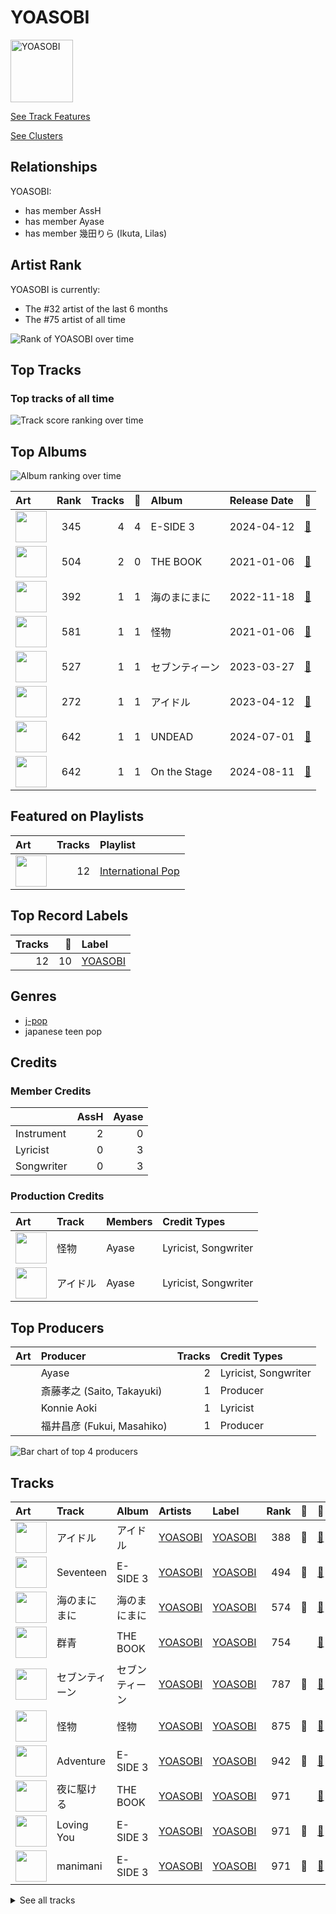 
# YOASOBI


<img src="https://i.scdn.co/image/ab6761610000e5eb83e2d0c9611f1fb6baafcb36" alt="YOASOBI" width="100" />

[See Track Features](audio_features.md)

[See Clusters](clusters/overview.md)

## Relationships

YOASOBI:
- has member AssH
- has member Ayase
- has member 幾田りら (Ikuta, Lilas)

## Artist Rank
YOASOBI is currently:
- The #32 artist of the last 6 months
- The #75 artist of all time

![Rank of YOASOBI over time](../../images/artists/yoasobi/rank_time_series.png)
## Top Tracks


### Top tracks of all time

![Track score ranking over time](../../images/artists/yoasobi/track_rank_time_series_score.png)
## Top Albums

![Album ranking over time](../../images/artists/yoasobi/album_rank_time_series.png)

| Art | Rank | Tracks | 💚 | Album | Release Date | 🔗 |
|:---|---:|---:|---:|:---|:---|:---|
| <img src="https://i.scdn.co/image/ab67616d0000b273610aa2c187e24dacb4900fd7" alt="" width="50" /> | 345 | 4 | 4 | E-SIDE 3 | 2024-04-12 | [🔗](https://open.spotify.com/album/2HBkR5qNDKoo1EDrCaSy0U) |
| <img src="https://i.scdn.co/image/ab67616d0000b273684d81c9356531f2a456b1c1" alt="" width="50" /> | 504 | 2 | 0 | THE BOOK | 2021-01-06 | [🔗](https://open.spotify.com/album/1xhO0GSoezdPJcSuNe1ySv) |
| <img src="https://i.scdn.co/image/ab67616d0000b273d419ebca054d39636a6da666" alt="" width="50" /> | 392 | 1 | 1 | 海のまにまに | 2022-11-18 | [🔗](https://open.spotify.com/album/6M4p4S5t8PuRZiq7zvMEPB) |
| <img src="https://i.scdn.co/image/ab67616d0000b273f609c79794752ed7ee0976b5" alt="" width="50" /> | 581 | 1 | 1 | 怪物 | 2021-01-06 | [🔗](https://open.spotify.com/album/41HUxKwnbrg8IdelmMibj9) |
| <img src="https://i.scdn.co/image/ab67616d0000b2737f63f3d6c8b925a74145eb24" alt="" width="50" /> | 527 | 1 | 1 | セブンティーン | 2023-03-27 | [🔗](https://open.spotify.com/album/2XGJwl5zpqPTmtLAPy2rr6) |
| <img src="https://i.scdn.co/image/ab67616d0000b273b7d6ca50bf766ad72226290c" alt="" width="50" /> | 272 | 1 | 1 | アイドル | 2023-04-12 | [🔗](https://open.spotify.com/album/7yMkS4NCpG0FH6NoaH3F0a) |
| <img src="https://i.scdn.co/image/ab67616d0000b273a4581aef9b70d42d5346c215" alt="" width="50" /> | 642 | 1 | 1 | UNDEAD | 2024-07-01 | [🔗](https://open.spotify.com/album/6MJBA73OCvq4FEJqYhXn9e) |
| <img src="https://i.scdn.co/image/ab67616d0000b273d61eeceb46e9eb4645360034" alt="" width="50" /> | 642 | 1 | 1 | On the Stage | 2024-08-11 | [🔗](https://open.spotify.com/album/4qN1V7yOkQxuxw6l0BNwge) |

## Featured on Playlists
| Art | Tracks | Playlist |
|:---|---:|:---|
| <img src="https://mosaic.scdn.co/640/ab67616d00001e022433cb43f0f2f0f23b7c8b82ab67616d00001e023a44a5105549a15dd92ed0c3ab67616d00001e024ccc03169b086af698178a99ab67616d00001e029922157daa474131bb3a0fbc" alt="" width="50" /> | 12 | [International Pop](../../playlists/international_pop/overview.md) |

## Top Record Labels

| Tracks | 💚 | Label |
|---:|---:|:---|
| 12 | 10 | [YOASOBI](../../labels/yoasobi/overview.md) |

## Genres

- [j-pop](../../genres/j-pop/overview.md)
- japanese teen pop

## Credits

### Member Credits

| | AssH | Ayase |
|:---|---:|---:|
| Instrument | 2 | 0 |
| Lyricist | 0 | 3 |
| Songwriter | 0 | 3 |
### Production Credits

| Art | Track | Members | Credit Types |
|:---|:---|:---|:---|
| <img src="https://i.scdn.co/image/ab67616d0000b273f609c79794752ed7ee0976b5" alt="" width="50" /> | 怪物 | Ayase | Lyricist, Songwriter |
| <img src="https://i.scdn.co/image/ab67616d0000b273b7d6ca50bf766ad72226290c" alt="" width="50" /> | アイドル | Ayase | Lyricist, Songwriter |

## Top Producers

| Art | Producer | Tracks | Credit Types |
|:---|:---|---:|:---|
| | Ayase | 2 | Lyricist, Songwriter |
| | 斎藤孝之 (Saito, Takayuki) | 1 | Producer |
| | Konnie Aoki | 1 | Lyricist |
| | 福井昌彦 (Fukui, Masahiko) | 1 | Producer |

![Bar chart of top 4 producers](../../images/artists/yoasobi/producers.png)
## Tracks

| Art | Track | Album | Artists | Label | Rank | 💚 | 🔗 |
|:---|:---|:---|:---|:---|---:|:---|:---|
| <img src="https://i.scdn.co/image/ab67616d0000b273b7d6ca50bf766ad72226290c" alt="" width="50" /> | アイドル | アイドル | [YOASOBI](overview.md) | [YOASOBI](../../labels/yoasobi) | 388 | 💚 | [🔗](https://open.spotify.com/track/7ovUcF5uHTBRzUpB6ZOmvt) |
| <img src="https://i.scdn.co/image/ab67616d0000b273610aa2c187e24dacb4900fd7" alt="" width="50" /> | Seventeen | E-SIDE 3 | [YOASOBI](overview.md) | [YOASOBI](../../labels/yoasobi) | 494 | 💚 | [🔗](https://open.spotify.com/track/2yAB3u40MOFRNuUzdl0but) |
| <img src="https://i.scdn.co/image/ab67616d0000b273d419ebca054d39636a6da666" alt="" width="50" /> | 海のまにまに | 海のまにまに | [YOASOBI](overview.md) | [YOASOBI](../../labels/yoasobi) | 574 | 💚 | [🔗](https://open.spotify.com/track/0loZ1KfQSLJxYR0Y7dImKN) |
| <img src="https://i.scdn.co/image/ab67616d0000b273684d81c9356531f2a456b1c1" alt="" width="50" /> | 群青 | THE BOOK | [YOASOBI](overview.md) | [YOASOBI](../../labels/yoasobi) | 754 | | [🔗](https://open.spotify.com/track/1zd35Y44Blc1CwwVbW3Qnk) |
| <img src="https://i.scdn.co/image/ab67616d0000b2737f63f3d6c8b925a74145eb24" alt="" width="50" /> | セブンティーン | セブンティーン | [YOASOBI](overview.md) | [YOASOBI](../../labels/yoasobi) | 787 | 💚 | [🔗](https://open.spotify.com/track/1TXhBe3DnaOFc7onTbEoiB) |
| <img src="https://i.scdn.co/image/ab67616d0000b273f609c79794752ed7ee0976b5" alt="" width="50" /> | 怪物 | 怪物 | [YOASOBI](overview.md) | [YOASOBI](../../labels/yoasobi) | 875 | 💚 | [🔗](https://open.spotify.com/track/06XQvnJb53SUYmlWIhUXUi) |
| <img src="https://i.scdn.co/image/ab67616d0000b273610aa2c187e24dacb4900fd7" alt="" width="50" /> | Adventure | E-SIDE 3 | [YOASOBI](overview.md) | [YOASOBI](../../labels/yoasobi) | 942 | 💚 | [🔗](https://open.spotify.com/track/1Gh9LJf99CIpcr0z8hMIOf) |
| <img src="https://i.scdn.co/image/ab67616d0000b273684d81c9356531f2a456b1c1" alt="" width="50" /> | 夜に駆ける | THE BOOK | [YOASOBI](overview.md) | [YOASOBI](../../labels/yoasobi) | 971 | | [🔗](https://open.spotify.com/track/6MCjmGYlw6mQVWRFVgBRvB) |
| <img src="https://i.scdn.co/image/ab67616d0000b273610aa2c187e24dacb4900fd7" alt="" width="50" /> | Loving You | E-SIDE 3 | [YOASOBI](overview.md) | [YOASOBI](../../labels/yoasobi) | 971 | 💚 | [🔗](https://open.spotify.com/track/7nN7TkxDGH8DeXs2Vy67nv) |
| <img src="https://i.scdn.co/image/ab67616d0000b273610aa2c187e24dacb4900fd7" alt="" width="50" /> | manimani | E-SIDE 3 | [YOASOBI](overview.md) | [YOASOBI](../../labels/yoasobi) | 971 | 💚 | [🔗](https://open.spotify.com/track/0JXxrmM7bHmpwHczGTjCUm) |


<details>
<summary>See all tracks</summary>

| Art | Track | Album | Artists | Label | Rank | 💚 | 🔗 |
|:---|:---|:---|:---|:---|---:|:---|:---|
| <img src="https://i.scdn.co/image/ab67616d0000b273a4581aef9b70d42d5346c215" alt="" width="50" /> | UNDEAD | UNDEAD | [YOASOBI](overview.md) | [YOASOBI](../../labels/yoasobi) | 971 | 💚 | [🔗](https://open.spotify.com/track/5NxmDq0yXBYGfCbMqvIXuv) |
| <img src="https://i.scdn.co/image/ab67616d0000b273d61eeceb46e9eb4645360034" alt="" width="50" /> | On the Stage | On the Stage | [YOASOBI](overview.md) | [YOASOBI](../../labels/yoasobi) | 971 | 💚 | [🔗](https://open.spotify.com/track/72n66qrnruvdjh2Ndpc86g) |

</details>

